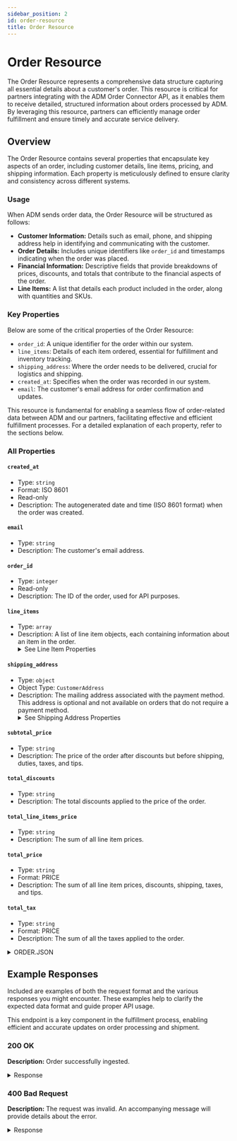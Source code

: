 ```yaml
---
sidebar_position: 2
id: order-resource
title: Order Resource
---
```


# Order Resource

The Order Resource represents a comprehensive data structure capturing all essential details about a customer's order. This resource is critical for partners integrating with the ADM Order Connector API, as it enables them to receive detailed, structured information about orders processed by ADM. By leveraging this resource, partners can efficiently manage order fulfillment and ensure timely and accurate service delivery.

## Overview

The Order Resource contains several properties that encapsulate key aspects of an order, including customer details, line items, pricing, and shipping information. Each property is meticulously defined to ensure clarity and consistency across different systems.

### Usage

When ADM sends order data, the Order Resource will be structured as follows:

- **Customer Information:** Details such as email, phone, and shipping address help in identifying and communicating with the customer.
- **Order Details:** Includes unique identifiers like `order_id` and timestamps indicating when the order was placed.
- **Financial Information:** Descriptive fields that provide breakdowns of prices, discounts, and totals that contribute to the financial aspects of the order.
- **Line Items:** A list that details each product included in the order, along with quantities and SKUs.

### Key Properties

Below are some of the critical properties of the Order Resource:

- `order_id`: A unique identifier for the order within our system.
- `line_items`: Details of each item ordered, essential for fulfillment and inventory tracking.
- `shipping_address`: Where the order needs to be delivered, crucial for logistics and shipping.
- `created_at`: Specifies when the order was recorded in our system.
- `email`: The customer's email address for order confirmation and updates.

This resource is fundamental for enabling a seamless flow of order-related data between ADM and our partners, facilitating effective and efficient fulfillment processes. For a detailed explanation of each property, refer to the sections below.


### All Properties

#### `created_at`
- Type: `string`
- Format: ISO 8601
- Read-only
- Description: The autogenerated date and time (ISO 8601 format) when the order was created.

#### `email`
- Type: `string`
- Description: The customer's email address.

#### `order_id`
- Type: `integer`
- Read-only
- Description: The ID of the order, used for API purposes.

#### `line_items`
- Type: `array`
- Description: A list of line item objects, each containing information about an item in the order.
  <details>
  <summary>
  See Line Item Properties
  </summary>
  - **`quantity`**: The number of items that were purchased.
  - **`sku`**: The item's SKU.
  </details>

#### `shipping_address`
- Type: `object`
- Object Type: `CustomerAddress`
- Description: The mailing address associated with the payment method. This address is optional and not available on orders that do not require a payment method.
  <details>
  <summary>
  See Shipping Address Properties
  </summary>
  - **`address1`**: The street address of the shipping address.
  - **`address2`**: An optional additional field for the street address.
  - **`city`**: The city, town, or village of the shipping address.
  - **`company`**: The company of the person associated with the shipping address.
  - **`country`**: The name of the country of the shipping address.
  - **`country_code`**: The two-letter code (ISO 3166-1 format) for the country of the shipping address.
  - **`first_name`**: The first name of the person associated with the payment method.
  - **`last_name`**: The last name of the person associated with the payment method.
  - **`latitude`**: The latitude of the shipping address.
  - **`longitude`**: The longitude of the shipping address.
  - **`name`**: The full name of the person associated with the payment method.
  - **`phone`**: The phone number at the shipping address.
  - **`province`**: The name of the region (for example, province, state, or prefecture) of the shipping address.
  - **`province_code`**: The two-letter abbreviation of the region of the shipping address.
  - **`zip`**: The postal code (for example, zip, postcode, or Eircode) of the shipping address.
  </details>

#### `subtotal_price`
- Type: `string`
- Description: The price of the order after discounts but before shipping, duties, taxes, and tips.

#### `total_discounts`
- Type: `string`
- Description: The total discounts applied to the price of the order.

#### `total_line_items_price`
- Type: `string`
- Description: The sum of all line item prices.

#### `total_price`
- Type: `string`
- Format: PRICE
- Description: The sum of all line item prices, discounts, shipping, taxes, and tips.

#### `total_tax`
- Type: `string`
- Format: PRICE
- Description: The sum of all the taxes applied to the order.




<details>
<summary>
ORDER.JSON
</summary>

```js
{
  "created_at": "2024-04-26T11:11:58-04:00",
  "email": "kevin.schmelter@rugpadusa.com",
  "order_id": 5828730978625,
  "line_items": [
    {
      "quantity": 1,
      "sku": '000001',
      
    }
  ],
  "shipping_address": {
    "first_name": 'Kevin',
    "address1": '100 Marketing Drive',
    "phone": null,
    "city": 'Suffield',
    "zip": '06078',
    "province": 'Connecticut',
    "country": 'United States',
    "last_name": 'Schmelter',
    "address2": null,
    "company": null,
    "latitude": 41.95965169999999,
    "longitude": -72.6603919,
    "country_code": 'US',
    "province_code": 'CT'
  }
  "subtotal_price": '0.00',
  "total_discounts": '10.00',
  "total_line_items_price": '10.00',
  "total_price": '0.00',
  "total_tax": '0.00',
}
```

</details>

## Example Responses

Included are examples of both the request format and the various responses you might encounter. These examples help to clarify the expected data format and guide proper API usage.

This endpoint is a key component in the fulfillment process, enabling efficient and accurate updates on order processing and shipment.

### 200 OK
**Description:** Order successfully ingested.

<details>
<summary>
Response
</summary>

```js
{
  "order_id": 450789469,
  "status": "success"
}
```

</details>

### 400 Bad Request
**Description:** The request was invalid. An accompanying message will provide details about the error.

<details>
<summary>
Response
</summary>

```js
{
  "error": "Unable to Add Order to System",
  "message": "Bad Request."
}
```

</details>